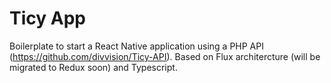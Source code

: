 # Ticy App

Boilerplate to start a React Native application using a PHP API (https://github.com/divvision/Ticy-API). Based on Flux architercture (will be migrated to Redux soon) and Typescript.
